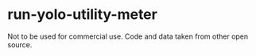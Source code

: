 # run-yolo-utility-meter

Not to be used for commercial use. Code and data taken from other open source.
